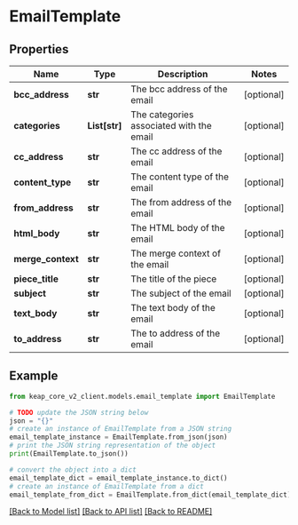 # EmailTemplate


## Properties

Name | Type | Description | Notes
------------ | ------------- | ------------- | -------------
**bcc_address** | **str** | The bcc address of the email | [optional] 
**categories** | **List[str]** | The categories associated with the email | [optional] 
**cc_address** | **str** | The cc address of the email | [optional] 
**content_type** | **str** | The content type of the email | [optional] 
**from_address** | **str** | The from address of the email | [optional] 
**html_body** | **str** | The HTML body of the email | [optional] 
**merge_context** | **str** | The merge context of the email | [optional] 
**piece_title** | **str** | The title of the piece | [optional] 
**subject** | **str** | The subject of the email | [optional] 
**text_body** | **str** | The text body of the email | [optional] 
**to_address** | **str** | The to address of the email | [optional] 

## Example

```python
from keap_core_v2_client.models.email_template import EmailTemplate

# TODO update the JSON string below
json = "{}"
# create an instance of EmailTemplate from a JSON string
email_template_instance = EmailTemplate.from_json(json)
# print the JSON string representation of the object
print(EmailTemplate.to_json())

# convert the object into a dict
email_template_dict = email_template_instance.to_dict()
# create an instance of EmailTemplate from a dict
email_template_from_dict = EmailTemplate.from_dict(email_template_dict)
```
[[Back to Model list]](../README.md#documentation-for-models) [[Back to API list]](../README.md#documentation-for-api-endpoints) [[Back to README]](../README.md)


